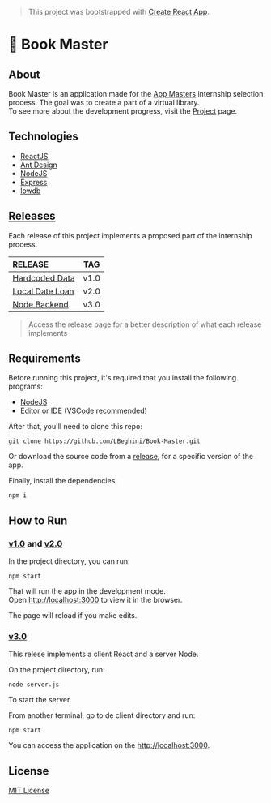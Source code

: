 >This project was bootstrapped with [Create React App](https://github.com/facebook/create-react-app).

# :book: Book Master
## About

Book Master is an application made for the [App Masters](https://appmasters.io/pt/) internship selection process. The goal was to create a part of a virtual library.  
To see more about the development progress, visit the [Project](https://github.com/LBeghini/Book-Master/projects/1) page. 

## Technologies

- [ReactJS](https://reactjs.org)
- [Ant Design](https://ant.design)
- [NodeJS](https://nodejs.org/en/)
- [Express](http://expressjs.com)
- [lowdb](https://github.com/typicode/lowdb)

## [Releases](https://github.com/LBeghini/Book-Master/releases)

Each release of this project implements a proposed part of the internship process.


|                                        RELEASE                               |      TAG     |
| :------------                                                                | :---------:  |
| [Hardcoded Data](https://github.com/LBeghini/Book-Master/releases/tag/v1.0)  |      v1.0    |
| [Local Date Loan](https://github.com/LBeghini/Book-Master/releases/tag/v2.0) |      v2.0    |
| [Node Backend](https://github.com/LBeghini/Book-Master/releases/tag/v3.0)    |      v3.0    |

> Access the release page for a better description of what each release implements 


## Requirements

Before running this project, it's required that you install the following programs:
- [NodeJS](https://nodejs.org/en/)
- Editor or IDE ([VSCode](https://code.visualstudio.com) recommended)

After that, you'll need to clone this repo:
```
git clone https://github.com/LBeghini/Book-Master.git
```

Or download the source code from a [release](https://github.com/LBeghini/Book-Master/releases), for a specific version of the app.
  
Finally, install the dependencies:
```
npm i
```

## How to Run

### [v1.0](https://github.com/LBeghini/Book-Master/releases/tag/v1.0) and [v2.0](https://github.com/LBeghini/Book-Master/releases/tag/v2.0)

In the project directory, you can run:
```
npm start
```

That will run the app in the development mode.  
Open [http://localhost:3000](http://localhost:3000) to view it in the browser.

The page will reload if you make edits.  

### [v3.0](https://github.com/LBeghini/Book-Master/releases/tag/v3.0)

This relese implements a client React and a server Node.

On the project directory, run:
```
node server.js
```
To start the server.

From another terminal, go to de client directory and run:
```
npm start
```
You can access the application on the [http://localhost:3000](http://localhost:3000).

## License

[MIT License](https://github.com/LBeghini/Book-Master/blob/master/LICENSE)
